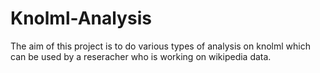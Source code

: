 # Knolml-Analysis
The aim of this project is to do various types of analysis on knolml which can be used by a reseracher who is working on wikipedia data.
